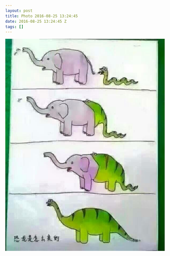 ```yaml
---
layout: post
title: Photo 2016-08-25 13:24:45
date: 2016-08-25 13:24:45 Z
tags: []
---
```

![](/media/2016/08/149461282999.jpg)
